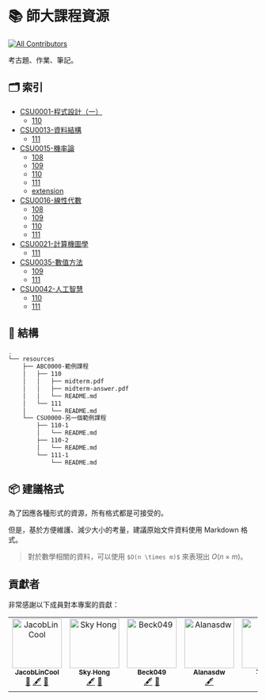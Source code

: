 # 📚 師大課程資源

<!-- ALL-CONTRIBUTORS-BADGE:START - Do not remove or modify this section -->
[![All Contributors](https://img.shields.io/badge/all_contributors-5-orange.svg?style=flat-square)](#contributors-)
<!-- ALL-CONTRIBUTORS-BADGE:END -->

考古題、作業、筆記。

## 🗂️ 索引

<!-- [INDEX START] -->
* [CSU0001-程式設計（一）](./resources/CSU0001-程式設計（一）/)
  * [110](./resources/CSU0001-程式設計（一）/110/)
* [CSU0013-資料結構](./resources/CSU0013-資料結構/)
  * [111](./resources/CSU0013-資料結構/111/)
* [CSU0015-機率論](./resources/CSU0015-機率論/)
  * [108](./resources/CSU0015-機率論/108/)
  * [109](./resources/CSU0015-機率論/109/)
  * [110](./resources/CSU0015-機率論/110/)
  * [111](./resources/CSU0015-機率論/111/)
  * [extension](./resources/CSU0015-機率論/extension/)
* [CSU0016-線性代數](./resources/CSU0016-線性代數/)
  * [108](./resources/CSU0016-線性代數/108/)
  * [109](./resources/CSU0016-線性代數/109/)
  * [110](./resources/CSU0016-線性代數/110/)
  * [111](./resources/CSU0016-線性代數/111/)
* [CSU0021-計算機圖學](./resources/CSU0021-計算機圖學/)
  * [111](./resources/CSU0021-計算機圖學/111/)
* [CSU0035-數值方法](./resources/CSU0035-數值方法/)
  * [109](./resources/CSU0035-數值方法/109/)
  * [111](./resources/CSU0035-數值方法/111/)
* [CSU0042-人工智慧](./resources/CSU0042-人工智慧/)
  * [110](./resources/CSU0042-人工智慧/110/)
  * [111](./resources/CSU0042-人工智慧/111/)

<!-- [INDEX END] -->

## 🧱 結構

```sh
.
└── resources
    ├── ABC0000-範例課程
    │   ├── 110
    │   │   ├── midterm.pdf
    │   │   ├── midterm-answer.pdf
    │   │   └── README.md
    │   └── 111
    │       └── README.md
    └── CSU0000-另一個範例課程
        ├── 110-1
        │   └── README.md
        ├── 110-2
        │   └── README.md
        └── 111-1
            └── README.md
```

## 📦 建議格式

為了因應各種形式的資源，所有格式都是可接受的。

但是，基於方便維護、減少大小的考量，建議原始文件資料使用 Markdown 格式。

> 對於數學相關的資料，可以使用 `$O(n \times m)$` 來表現出 $O(n × m)$。

## 貢獻者

非常感謝以下成員對本專案的貢獻：

<!-- ALL-CONTRIBUTORS-LIST:START - Do not remove or modify this section -->
<!-- prettier-ignore-start -->
<!-- markdownlint-disable -->
<table>
  <tbody>
    <tr>
      <td align="center"><a href="https://jacoblin.cool"><img src="https://avatars.githubusercontent.com/u/28478594?v=4?s=100" width="100px;" alt="JacobLinCool"/><br /><sub><b>JacobLinCool</b></sub></a><br /><a href="#tool-JacobLinCool" title="Tools">🔧</a> <a href="#content-JacobLinCool" title="Content">🖋</a> <a href="https://github.com/NTNU-CSIE/course-resource/pulls?q=is%3Apr+reviewed-by%3AJacobLinCool" title="Reviewed Pull Requests">👀</a></td>
      <td align="center"><a href="https://github.com/skyhong2002"><img src="https://avatars.githubusercontent.com/u/29522167?v=4?s=100" width="100px;" alt="Sky Hong"/><br /><sub><b>Sky Hong</b></sub></a><br /><a href="#content-skyhong2002" title="Content">🖋</a> <a href="https://github.com/NTNU-CSIE/course-resource/pulls?q=is%3Apr+reviewed-by%3Askyhong2002" title="Reviewed Pull Requests">👀</a></td>
      <td align="center"><a href="https://github.com/Beck049"><img src="https://avatars.githubusercontent.com/u/71216971?v=4?s=100" width="100px;" alt="Beck049"/><br /><sub><b>Beck049</b></sub></a><br /><a href="#content-Beck049" title="Content">🖋</a> <a href="https://github.com/NTNU-CSIE/course-resource/pulls?q=is%3Apr+reviewed-by%3ABeck049" title="Reviewed Pull Requests">👀</a></td>
      <td align="center"><a href="https://github.com/Alanasdw"><img src="https://avatars.githubusercontent.com/u/60531420?v=4?s=100" width="100px;" alt="Alanasdw"/><br /><sub><b>Alanasdw</b></sub></a><br /><a href="#content-Alanasdw" title="Content">🖋</a></td>
      <td align="center"><a href="https://www.facebook.com/Takala1128"><img src="https://avatars.githubusercontent.com/u/50894789?v=4?s=100" width="100px;" alt="Takala"/><br /><sub><b>Takala</b></sub></a><br /><a href="#content-MakerTakala" title="Content">🖋</a></td>
    </tr>
  </tbody>
</table>

<!-- markdownlint-restore -->
<!-- prettier-ignore-end -->

<!-- ALL-CONTRIBUTORS-LIST:END -->
